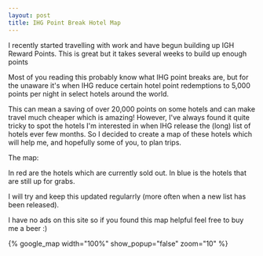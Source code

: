 ```yaml
---
layout: post
title: IHG Point Break Hotel Map
---
```


I recently started travelling with work and have begun building up IGH Reward Points. This is great but it takes several weeks to build up enough points 

Most of you reading this probably know what IHG point breaks are, but for the unaware it's when IHG reduce certain hotel point redemptions to 5,000 points per night in select hotels around the world.

This can mean a saving of over 20,000 points on some hotels and can make travel much cheaper which is amazing! However, I've always found it quite tricky to spot the hotels I'm interested in when IHG release the (long) list of hotels ever few months. So I decided to create a map of these hotels which will help me, and hopefully some of you, to plan trips. 

The map:

In red are the hotels which are currently sold out.
In blue is the hotels that are still up for grabs.


I will try and keep this updated regularrly (more often when a new list has been released).

I have no ads on this site so if you found this map helpful feel free to buy me a beer :)


 {% google_map width="100%" show_popup="false" zoom="10" %}
